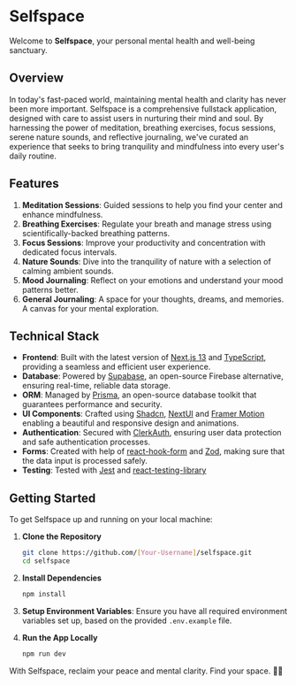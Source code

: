 # Selfspace

Welcome to **Selfspace**, your personal mental health and well-being sanctuary.

## Overview

In today's fast-paced world, maintaining mental health and clarity has never been more important. Selfspace is a comprehensive fullstack application, designed with care to assist users in nurturing their mind and soul. By harnessing the power of meditation, breathing exercises, focus sessions, serene nature sounds, and reflective journaling, we've curated an experience that seeks to bring tranquility and mindfulness into every user's daily routine.

## Features

1. **Meditation Sessions**: Guided sessions to help you find your center and enhance mindfulness.
2. **Breathing Exercises**: Regulate your breath and manage stress using scientifically-backed breathing patterns.
3. **Focus Sessions**: Improve your productivity and concentration with dedicated focus intervals.
4. **Nature Sounds**: Dive into the tranquility of nature with a selection of calming ambient sounds.
5. **Mood Journaling**: Reflect on your emotions and understand your mood patterns better.
6. **General Journaling**: A space for your thoughts, dreams, and memories. A canvas for your mental exploration.

## Technical Stack

-   **Frontend**: Built with the latest version of [Next.js 13](https://nextjs.org/) and [TypeScript](https://www.typescriptlang.org/), providing a seamless and efficient user experience.
-   **Database**: Powered by [Supabase](https://supabase.io/), an open-source Firebase alternative, ensuring real-time, reliable data storage.
-   **ORM**: Managed by [Prisma](https://www.prisma.io/), an open-source database toolkit that guarantees performance and security.
-   **UI Components**: Crafted using [Shadcn](https://ui.shadcn.com/), [NextUI](https://nextui.org/) and [Framer Motion](https://www.framer.com/motion/) enabling a beautiful and responsive design and animations.
-   **Authentication**: Secured with [ClerkAuth](https://clerk.dev/), ensuring user data protection and safe authentication processes.
-   **Forms**: Created with help of [react-hook-form](https://react-hook-form.com/) and [Zod](https://github.com/colinhacks/zod), making sure that the data input is processed safely.
-   **Testing**: Tested with [Jest](https://jestjs.io/) and [react-testing-library](https://testing-library.com/)

## Getting Started

To get Selfspace up and running on your local machine:

1. **Clone the Repository**

    ```bash
    git clone https://github.com/[Your-Username]/selfspace.git
    cd selfspace
    ```

2. **Install Dependencies**

    ```bash
    npm install
    ```

3. **Setup Environment Variables**: Ensure you have all required environment variables set up, based on the provided `.env.example` file.

4. **Run the App Locally**
    ```bash
    npm run dev
    ```

With Selfspace, reclaim your peace and mental clarity. Find your space. 🧘🌌
